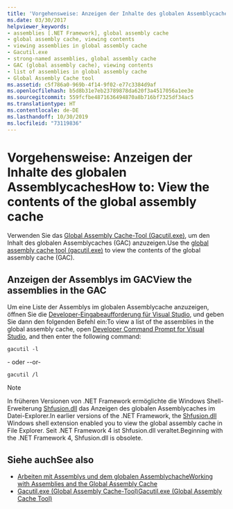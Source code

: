 ```yaml
---
title: 'Vorgehensweise: Anzeigen der Inhalte des globalen Assemblycaches'
ms.date: 03/30/2017
helpviewer_keywords:
- assemblies [.NET Framework], global assembly cache
- global assembly cache, viewing contents
- viewing assemblies in global assembly cache
- Gacutil.exe
- strong-named assemblies, global assembly cache
- GAC (global assembly cache), viewing contents
- list of assemblies in global assembly cache
- Global Assembly Cache tool
ms.assetid: c5f786a0-969b-4f14-9f02-e77c3384d9af
ms.openlocfilehash: b5d8b31e7eb23789878da620f3a4517056a1ee3e
ms.sourcegitcommit: 559fcfbe4871636494870a8b716bf7325df34ac5
ms.translationtype: HT
ms.contentlocale: de-DE
ms.lasthandoff: 10/30/2019
ms.locfileid: "73119836"
---
```

# <a name="how-to-view-the-contents-of-the-global-assembly-cache"></a><span data-ttu-id="63c2c-102">Vorgehensweise: Anzeigen der Inhalte des globalen Assemblycaches</span><span class="sxs-lookup"><span data-stu-id="63c2c-102">How to: View the contents of the global assembly cache</span></span>

<span data-ttu-id="63c2c-103">Verwenden Sie das [Global Assembly Cache-Tool (Gacutil.exe)](../tools/gacutil-exe-gac-tool.md), um den Inhalt des globalen Assemblycaches (GAC) anzuzeigen.</span><span class="sxs-lookup"><span data-stu-id="63c2c-103">Use the [global assembly cache tool (gacutil.exe)](../tools/gacutil-exe-gac-tool.md) to view the contents of the global assembly cache (GAC).</span></span>

## <a name="view-the-assemblies-in-the-gac"></a><span data-ttu-id="63c2c-104">Anzeigen der Assemblys im GAC</span><span class="sxs-lookup"><span data-stu-id="63c2c-104">View the assemblies in the GAC</span></span>

<span data-ttu-id="63c2c-105">Um eine Liste der Assemblys im globalen Assemblycache anzuzeigen, öffnen Sie die [Developer-Eingabeaufforderung für Visual Studio](../tools/developer-command-prompt-for-vs.md), und geben Sie dann den folgenden Befehl ein:</span><span class="sxs-lookup"><span data-stu-id="63c2c-105">To view a list of the assemblies in the global assembly cache, open [Developer Command Prompt for Visual Studio](../tools/developer-command-prompt-for-vs.md), and then enter the following command:</span></span>

```shell
gacutil -l
```

<span data-ttu-id="63c2c-106">- oder -</span><span class="sxs-lookup"><span data-stu-id="63c2c-106">-or-</span></span>

```shell
gacutil /l
```

> [!NOTE]
> <span data-ttu-id="63c2c-107">In früheren Versionen von .NET Framework ermöglichte die Windows Shell-Erweiterung [Shfusion.dll](https://docs.microsoft.com/previous-versions/dotnet/netframework-4.0/34149zk3(v=vs.100)) das Anzeigen des globalen Assemblycaches im Datei-Explorer.</span><span class="sxs-lookup"><span data-stu-id="63c2c-107">In earlier versions of the .NET Framework, the [Shfusion.dll](https://docs.microsoft.com/previous-versions/dotnet/netframework-4.0/34149zk3(v=vs.100)) Windows shell extension enabled you to view the global assembly cache in File Explorer.</span></span> <span data-ttu-id="63c2c-108">Seit .NET Framework 4 ist Shfusion.dll veraltet.</span><span class="sxs-lookup"><span data-stu-id="63c2c-108">Beginning with the .NET Framework 4, Shfusion.dll is obsolete.</span></span>

## <a name="see-also"></a><span data-ttu-id="63c2c-109">Siehe auch</span><span class="sxs-lookup"><span data-stu-id="63c2c-109">See also</span></span>

- [<span data-ttu-id="63c2c-110">Arbeiten mit Assemblys und dem globalen Assemblychache</span><span class="sxs-lookup"><span data-stu-id="63c2c-110">Working with Assemblies and the Global Assembly Cache</span></span>](working-with-assemblies-and-the-gac.md)
- [<span data-ttu-id="63c2c-111">Gacutil.exe (Global Assembly Cache-Tool)</span><span class="sxs-lookup"><span data-stu-id="63c2c-111">Gacutil.exe (Global Assembly Cache Tool)</span></span>](../tools/gacutil-exe-gac-tool.md)
